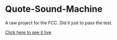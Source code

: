 # Quote-Sound-Machine

A raw project for the FCC. Did it just to pass the test. 

[Click here to see it live](https://spacepx.github.io/Quote-Sound-Machine/)
